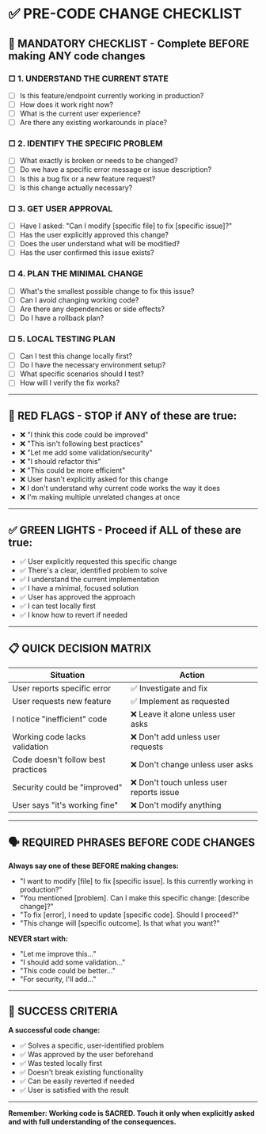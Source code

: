 # ✅ PRE-CODE CHANGE CHECKLIST

## 🛑 MANDATORY CHECKLIST - Complete BEFORE making ANY code changes

### **□ 1. UNDERSTAND THE CURRENT STATE**
- [ ] Is this feature/endpoint currently working in production?
- [ ] How does it work right now?
- [ ] What is the current user experience?
- [ ] Are there any existing workarounds in place?

### **□ 2. IDENTIFY THE SPECIFIC PROBLEM**
- [ ] What exactly is broken or needs to be changed?
- [ ] Do we have a specific error message or issue description?
- [ ] Is this a bug fix or a new feature request?
- [ ] Is this change actually necessary?

### **□ 3. GET USER APPROVAL**
- [ ] Have I asked: "Can I modify [specific file] to fix [specific issue]?"
- [ ] Has the user explicitly approved this change?
- [ ] Does the user understand what will be modified?
- [ ] Has the user confirmed this issue exists?

### **□ 4. PLAN THE MINIMAL CHANGE**
- [ ] What's the smallest possible change to fix this issue?
- [ ] Can I avoid changing working code?
- [ ] Are there any dependencies or side effects?
- [ ] Do I have a rollback plan?

### **□ 5. LOCAL TESTING PLAN**
- [ ] Can I test this change locally first?
- [ ] Do I have the necessary environment setup?
- [ ] What specific scenarios should I test?
- [ ] How will I verify the fix works?

---

## 🚨 RED FLAGS - STOP if ANY of these are true:

- ❌ "I think this code could be improved"
- ❌ "This isn't following best practices"
- ❌ "Let me add some validation/security"
- ❌ "I should refactor this"
- ❌ "This could be more efficient"
- ❌ User hasn't explicitly asked for this change
- ❌ I don't understand why current code works the way it does
- ❌ I'm making multiple unrelated changes at once

---

## ✅ GREEN LIGHTS - Proceed if ALL of these are true:

- ✅ User explicitly requested this specific change
- ✅ There's a clear, identified problem to solve
- ✅ I understand the current implementation
- ✅ I have a minimal, focused solution
- ✅ User has approved the approach
- ✅ I can test locally first
- ✅ I know how to revert if needed

---

## 📋 QUICK DECISION MATRIX

| Situation | Action |
|-----------|--------|
| User reports specific error | ✅ Investigate and fix |
| User requests new feature | ✅ Implement as requested |
| I notice "inefficient" code | ❌ Leave it alone unless user asks |
| Working code lacks validation | ❌ Don't add unless user requests |
| Code doesn't follow best practices | ❌ Don't change unless user asks |
| Security could be "improved" | ❌ Don't touch unless user reports issue |
| User says "it's working fine" | ❌ Don't modify anything |

---

## 🗣️ REQUIRED PHRASES BEFORE CODE CHANGES

**Always say one of these BEFORE making changes:**

- "I want to modify [file] to fix [specific issue]. Is this currently working in production?"
- "You mentioned [problem]. Can I make this specific change: [describe change]?"
- "To fix [error], I need to update [specific code]. Should I proceed?"
- "This change will [specific outcome]. Is that what you want?"

**NEVER start with:**
- "Let me improve this..."
- "I should add some validation..."
- "This code could be better..."
- "For security, I'll add..."

---

## 🎯 SUCCESS CRITERIA

**A successful code change:**
- ✅ Solves a specific, user-identified problem
- ✅ Was approved by the user beforehand
- ✅ Was tested locally first
- ✅ Doesn't break existing functionality
- ✅ Can be easily reverted if needed
- ✅ User is satisfied with the result

---

**Remember: Working code is SACRED. Touch it only when explicitly asked and with full understanding of the consequences.**

